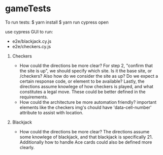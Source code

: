 # gameTests


To run tests:
$ yarn install
$ yarn run cypress open

use cypress GUI to run:
- e2e/blackjack.cy.js
- e2e/checkers.cy.js

1. Checkers
    - How could the directions be more clear?
    For step 2, "confirm that the site is up", we should specify which site. Is it the base site, or /checkers? Also how
    do we consider the site as up? Do we expect a certain response code, or element to be available? Lastly, the directions assume knowlege of how checkers is played, and what constitutes a legal move. These could be better defined in the requirements.
    - How could the architecture be more automation friendly?
    important elements like the checkers img's chould have 'data-cell-number' attribute to assist with location.

2. Blackjack
    - How could the directions be more clear?
    The directions assume some knowlege of blackjack, and that blackjack is specifically 21. Additionally how to handle Ace cards could also be defined more clearly. 
